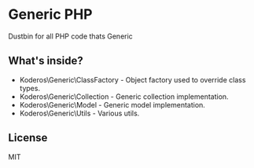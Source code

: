 # Generic PHP

Dustbin for all PHP code thats Generic

## What's inside?

* Koderos\Generic\ClassFactory - Object factory used to override class types.
* Koderos\Generic\Collection - Generic collection implementation.
* Koderos\Generic\Model - Generic model implementation.
* Koderos\Generic\Utils - Various utils.

## License

MIT
